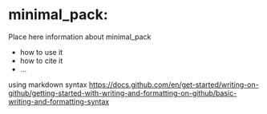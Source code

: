 
# minimal_pack:

Place here information about minimal_pack

- how to use it
- how to cite it
- ...

using markdown syntax
https://docs.github.com/en/get-started/writing-on-github/getting-started-with-writing-and-formatting-on-github/basic-writing-and-formatting-syntax
